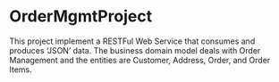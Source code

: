 # OrderMgmtProject
This project implement a RESTFul Web Service that consumes and produces ‘JSON’ data. The business domain model deals with Order Management and the entities are Customer, Address, Order, and Order Items.
